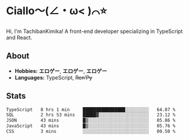 # Ciallo～(∠・ω< )⌒⭐️

Hi, I'm TachibanKimika! A front-end developer specializing in TypeScript and React.

## About
- **Hobbies:** **エロゲー**, **エロゲー**, **エロゲー**
- **Languages:** TypeScript, ~~Ren’Py~~

## Stats
<!--START_SECTION:waka-->

```txt
TypeScript   8 hrs 1 min     ████████████████░░░░░░░░░   64.07 %
SQL          2 hrs 53 mins   █████▓░░░░░░░░░░░░░░░░░░░   23.12 %
JSON         43 mins         █▒░░░░░░░░░░░░░░░░░░░░░░░   05.86 %
JavaScript   43 mins         █▒░░░░░░░░░░░░░░░░░░░░░░░   05.76 %
CSS          3 mins          ░░░░░░░░░░░░░░░░░░░░░░░░░   00.50 %
```

<!--END_SECTION:waka-->

<!-- ![Metrics](https://metrics.lecoq.io/TachibanaKimika?template=classic&base.activity=0&base.community=0&base.repositories=0&languages=1&isocalendar=1&isocalendar.duration=half-year&languages.limit=8&languages.sections=most-used&languages.colors=github&languages.threshold=0%25&languages.indepth=false&languages.recent.load=300&languages.recent.days=14&config.timezone=Asia%2FShanghai)
 -->
